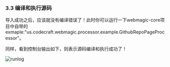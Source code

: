### 3.3 编译和执行源码

导入成功之后，应该就没有编译错误了！此时你可以运行一下webmagic-core项目中自带的exmaple:"us.codecraft.webmagic.processor.example.GithubRepoPageProcessor"。

同样，看到控制台输出如下，则表示源码编译和执行成功了！

![runlog](http://webmagic.qiniudn.com/oscimages/103741_3Gf5_190591.png)
